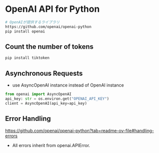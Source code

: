 # OpenAI API for Python
```bash
# OpenAIが提供するライブラリ
https://github.com/openai/openai-python
pip install openai
```

## Count the number of tokens
```bash
pip install tiktoken
```

## Asynchronous Requests
- use AsyncOpenAI instance instead of OpenAI instance
```python  
from openai import AsyncOpenAI
api_key: str = os.environ.get("OPENAI_API_KEY")
client = AsyncOpenAI(api_key=api_key)
```

## Error Handling
https://github.com/openai/openai-python?tab=readme-ov-file#handling-errors
- All errors inherit from openai.APIError.